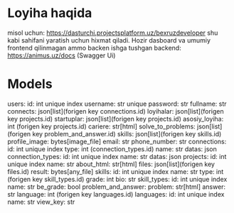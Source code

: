 # Loyiha haqida
misol uchun: https://dasturchi.projectsplatform.uz/bexruzdeveloper
shu kabi sahifani yaratish uchun hixmat qiladi.
Hozir dasboard va umumiy frontend qilinmagan ammo backen ishga tushgan
backend: https://animus.uz/docs (Swagger Ui)

# Models
users:
    id: int unique index
    username: str unique
    password: str
    fullname: str
    connects: json[list](forigen key connections.id)
    loyihalar: json[list](forigen key projects.id)
    startuplar: json[list](forigen key projects.id)
    asosiy_loyiha: int (forigen key projects.id)
    cariere: str[html]
    solve_to_problems: json[list](forigen key problem_and_answer.id)
    skills: json[list](forigen key skills.id)
    profile_image: bytes[image_file]
    email: str
    phone_number: str
connections:
    id: int unique index
    type: int (connection_types.id)
    name: str
    datas: json
connection_types:
    id: int unique index
    name: str
    datas: json
projects:
    id: int unique index
    name: str
    about_html: str[html]
    files: json[list](forigen key files.id)
    result: bytes[any_file]
skills:
    id: int unique index
    name: str
    type: int (forigen key skill_types.id)
    grade: int
    bio: str
skill_types:
    id: int unique index
    name: str
    be_grade: bool
problem_and_answer:
    problem: str[html]
    answer: str
    language: int (forigen key languages.id)
languages:
    id: int unique index
    name: str
    view_key: str

